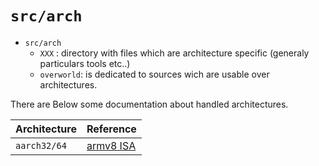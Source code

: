 `src/arch`
===========

- `src/arch`
  - `XXX` : directory with files which are architecture specific (generaly particulars tools etc..)
  - `overworld`: is dedicated to sources wich are usable over architectures.

There are Below some documentation about handled architectures.

| Architecture       | Reference                                                            |
|--------------------|----------------------------------------------------------------------|
| `aarch32/64`       | [armv8 ISA](https://www.scss.tcd.ie/~waldroj/3d1/arm_arm.pdf)        |
